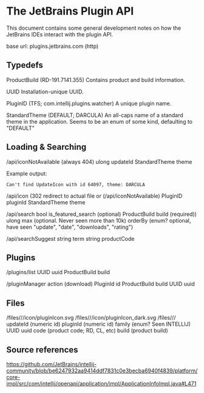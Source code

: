 The JetBrains Plugin API
========================

This document contains some general development notes on how the JetBrains IDEs interact with the plugin API.

base url: plugins.jetbrains.com (http)

## Typedefs
ProductBuild (RD-191.7141.355) 
    Contains product and build information.

UUID
    Installation-unique UUID.

PluginID (TFS; com.intellij.plugins.watcher)
    A unique plugin name.

StandardTheme (DEFAULT; DARCULA)
    An all-caps name of a standard theme in the application. Seems to be an enum of some kind, defaulting to "DEFAULT"

## Loading & Searching
/api/iconNotAvailable (always 404)
    ulong updateId
    StandardTheme theme 

Example output: 

```
Can't find UpdateIcon with id 64097, theme: DARCULA
```

/api/icon (302 redirect to actual file or (/api/iconNotAvailable)
    PluginID pluginId
    StandardTheme theme 

/api/search
    bool is_featured_search (optional)
    ProductBuild build (required))
    ulong max (optional. Never seen more than 10k)
    orderBy (enum? optional, have seen "update", "date", "downloads", "rating")

/api/searchSuggest
    string term
    string productCode

## Plugins
/plugins/list
    UUID uuid
    ProductBuild build
    
/pluginManager
    action (download)
    PluginId id
    ProductBuild build
    UUID uuid
    
## Files
/files/<plugin-numeric-id>/<plugin-update-id>/icon/pluginIcon.svg
/files/<plugin-numeric-id>/<plugin-update-id>/icon/pluginIcon_dark.svg
/files/<plugin-numeric-id>/<plugin-update-id>/<filename>
    updateId (numeric id)
    pluginId (numeric id)
    family (enum? Seen INTELLIJ)
    UUID uuid
    code (product code; RD, CL, etc)
    build (product build)



## Source references
https://github.com/JetBrains/intellij-community/blob/be6247932aa9414ddf7831c0e3becba6940f4839/platform/core-impl/src/com/intellij/openapi/application/impl/ApplicationInfoImpl.java#L471
